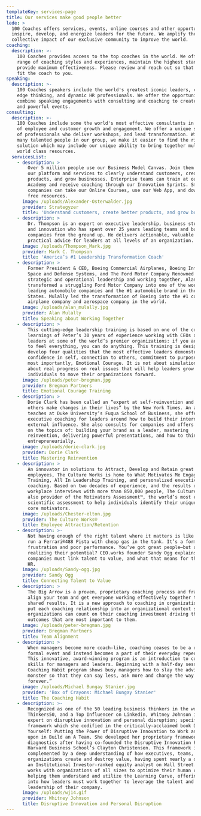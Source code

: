 ```yaml
---
templateKey: services-page
title: Our services make good people better
lede: >
  100 Coaches offers services, events, online courses and other opportunities to
  inspire, develop, and energize leaders for the future. We amplify the
  collective impact of our exclusive community to improve the world.
coaching:
  description: >-
    100 Coaches provides access to the top coaches in the world. We offer a
    range of coaching styles and experiences, maintain the highest standards and
    provide maximum effectiveness. Please review and reach out so that we can
    fit the coach to you.
speaking:
  description: >-
    100 Coaches speakers include the world's greatest iconic leaders, cutting
    edge thinking, and dynamic HR professionals. We offer the opportunity to
    combine speaking engagements with consulting and coaching to create unique
    and powerful events. 
consulting:
  description: >-
    100 Coaches include some the world's most effective consultants in all areas
    of employee and customer growth and engagement. We offer a unique spectrum
    of professionals who deliver workshops, and lead transformation. With so
    many talented people in our group, we make it easier to find the right
    solution which may include our unique ability to bring together multiple
    world class resources.
  servicesList:
    - description: >
        Over 5 million people use our Business Model Canvas. Join them by using
        our platform and services to clearly understand customers, create better
        products, and grow businesses. Enterprise teams can train at our Cloud
        Academy and receive coaching through our Innovation Sprints. Smaller
        companies can take our Online Courses, use our Web App, and download
        free resources.
      image: /uploads/Alexander-Osterwalder.jpg
      provider: Strategyzer
      title: 'Understand customers, create better products, and grow businesses'
    - description: >
        Dr. Thompson is an expert on executive leadership, business strategy,
        and innovation who has spent over 25 years leading teams and building
        companies from the ground up. He delivers actionable, valuable and
        practical advice for leaders at all levels of an organization. 
      image: /uploads/Thompson_Mark.jpg
      provider: Mark C. Thompson
      title: 'America’s #1 Leadership Transformation Coach'
    - description: >
        Former President & CEO, Boeing Commercial Airplanes, Boeing Information,
        Space and Defense Systems, and The Ford Motor Company Renowned for his
        strategic and operational leadership and working together, Alan Mulally
        transformed a struggling Ford Motor Company into one of the world’s
        leading automobile companies and the #1 automobile brand in the United
        States. Mulally led the transformation of Boeing into the #1 commercial
        airplane company and aerospace company in the world.
      image: /uploads/alan_mulally.jpg
      provider: Alan Mulally
      title: Speaking about Working Together
    - description: >
        This cutting-edge leadership training is based on one of the core
        learnings of Peter’s 30 years of experience working with CEOs and senior
        leaders at some of the world’s premier organizations: if you are willing
        to feel everything, you can do anything. This training is designed to
        develop four qualities that the most effective leaders demonstrate:
        confidence in self, connection to others, commitment to purpose, and
        most importantly, Emotional Courage. It is not about simulations. It’s
        about real progress on real issues that will help leaders grow as
        individuals to move their organizations forward.
      image: /uploads/peter-bregman.jpg
      provider: Bregman Partners
      title: Emotional Courage Training
    - description: >
        Dorie Clark has been called an “expert at self-reinvention and helping
        others make changes in their lives” by the New York Times. An author who
        teaches at Duke University’s Fuqua School of Business, she offers
        executive coaching for leaders around how to build their internal and
        external influence. She also consults for companies and offers workshops
        on the topics of: building your brand as a leader, mastering
        reinvention, delivering powerful presentations, and how to think more
        entrepreneurially.
      image: /uploads/dorie-clark.jpg
      provider: Dorie Clark
      title: Mastering Reinvention
    - description: >
        An innovator in solutions to Attract, Develop and Retain great
        employees, The Culture Works is home to What Motivates Me Engagement
        Training, All In Leadership Training, and personalized executive
        coaching. Based on two decades of experience, and the results of
        workplace interviews with more than 850,000 people, The Culture Works is
        also provider of the Motivators Assessment™, the world’s most extensive
        scientific assessment to help individuals identify their unique blend of
        core motivators.
      image: /uploads/Chester-elton.jpg
      provider: The Culture Works®
      title: Employee Attraction/Retention
    - description: >-
        Not having enough of the right talent where it matters is like trying to
        run a Ferrari®488 Pista with cheap gas in the tank. It’s a formula for
        frustration and poor performance. You’ve got great people—but are you
        realizing their potential? CEO.works founder Sandy Ogg explains why
        companies must link talent to value, and what that means for the role of
        HR.
      image: /uploads/Sandy-ogg.jpg
      provider: Sandy Ogg
      title: Connecting Talent to Value
    - description: >
        The Big Arrow is a proven, proprietary coaching process and framework to
        align your team and get everyone working effectively together to achieve
        shared results. It is a new approach to coaching in organizations that
        put each coaching relationship into an organizational context so
        organizations can count on their coaching investment driving the
        outcomes that are most important to them.
      image: /uploads/peter-bregman.jpg
      provider: Bregman Partners
      title: Team Alignment
    - description: >
        When managers become more coach-like, coaching ceases to be a one-off
        formal event and instead becomes a part of their everyday repertoire.
        This innovative, award-winning program is an introduction to coaching
        skills for managers and leaders. Beginning with a half-day session, The
        Coaching Habit program shows busy managers how to slay the advice
        monster so that they can say less, ask more and change the way they lead
        forever.”
      image: /uploads/Michael Bungay Stanier.jpg
      provider: 'Box of Crayons: Michael Bungay Stanier'
      title: The Coaching Habit
    - description: >-
        Recognized as one of the 50 leading business thinkers in the world by
        Thinkers50, and a Top Influencer on Linkedin, Whitney Johnson is an
        expert on disruptive innovation and personal disruption; specifically, a
        framework which she codified in the critically-acclaimed book Disrupt
        Yourself: Putting the Power of Disruptive Innovation to Work and builds
        upon in Build an A Team. She developed her proprietary framework and
        diagnostics after having co-founded the Disruptive Innovation Fund with
        Harvard Business School’s Clayton Christensen. This framework is
        complemented by a deep understanding of how executives, teams, and
        organizations create and destroy value, having spent nearly a decade as
        an Institutional Investor-ranked equity analyst on Wall Street. Whitney
        works with organizations of all sizes to optimize their human capital;
        helping them understand and utilize the Learning Curve, offering insight
        into how leaders must work together to leverage the talent and
        leadership of their company.
      image: /uploads/wj14.gif
      provider: Whitney Johnson
      title: Disruptive Innovation and Personal Disruption
---
```


